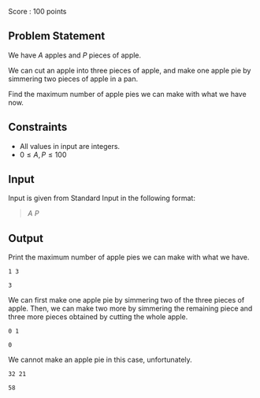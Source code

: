 Score : $100$ points

## Problem Statement

We have $A$ apples and $P$ pieces of apple.

We can cut an apple into three pieces of apple, and make one apple pie by simmering two pieces of apple in a pan.

Find the maximum number of apple pies we can make with what we have now.

## Constraints

- All values in input are integers.
- $0 \leq A, P \leq 100$

## Input

Input is given from Standard Input in the following format:

> $A$ $P$

## Output

Print the maximum number of apple pies we can make with what we have.

```input1
1 3
```

```output1
3
```

We can first make one apple pie by simmering two of the three pieces of apple. Then, we can make two more by simmering the remaining piece and three more pieces obtained by cutting the whole apple.

```input2
0 1
```

```output2
0
```

We cannot make an apple pie in this case, unfortunately.

```input3
32 21
```

```output3
58
```